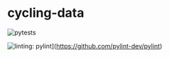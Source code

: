 # cycling-data

![pytests](https://github.com/vincedbowen/cycling-data/actions/workflows/test_and_lint.yml/badge.svg)

![linting: pylint](https://img.shields.io/badge/linting-pylint-yellowgreen)](https://github.com/pylint-dev/pylint)
